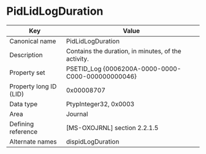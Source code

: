 # PidLidLogDuration

| Key | Value |
|---|---|
| Canonical name | PidLidLogDuration |
| Description | Contains the duration, in minutes, of the activity. |
| Property set | PSETID_Log {0006200A-0000-0000-C000-000000000046} |
| Property long ID (LID) | 0x00008707 |
| Data type | PtypInteger32, 0x0003 |
| Area | Journal |
| Defining reference | [MS-OXOJRNL] section 2.2.1.5 |
| Alternate names | dispidLogDuration |
